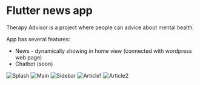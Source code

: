 # Flutter news app

Therapy Advisor is a project where people can advice about mental health. 

App has several features:
- News - dynamically showing in home view (connected with wordpress web page)
- Chatbot (soon)

![Splash](https://github.com/TomaszMajek/TherapyApp/blob/master/2021-11-18%20(4).png)
![Main](https://github.com/TomaszMajek/TherapyApp/blob/master/2021-11-18.png)
![Sidebar](https://github.com/TomaszMajek/TherapyApp/blob/master/2021-11-18%20(2).png)
![Article1](https://github.com/TomaszMajek/TherapyApp/blob/master/2021-11-18%20(1).png)
![Article2](https://github.com/TomaszMajek/TherapyApp/blob/master/2021-11-18%20(3).png)
